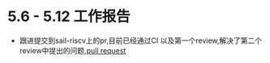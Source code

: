 # 5.6 - 5.12 工作报告

* 跟进提交到sail-riscv上的pr,目前已经通过CI 以及第一个review,解决了第二个review中提出的问题,[pull request](https://github.com/riscv/sail-riscv/pull/456)
